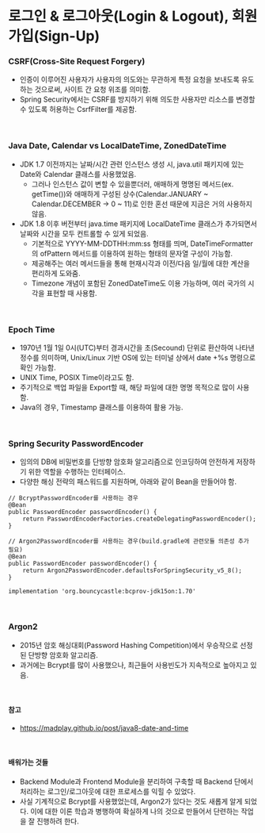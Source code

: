 # 로그인 & 로그아웃(Login & Logout), 회원가입(Sign-Up)

### CSRF(Cross-Site Request Forgery)
* 인증이 이루어진 사용자가 사용자의 의도와는 무관하게 특정 요청을 보내도록 유도하는 것으로써, 사이트 간 요청 위조를 의미함.
* Spring Security에서는 CSRF를 방지하기 위해 의도한 사용자만 리소스를 변경할 수 있도록 허용하는 CsrfFilter를 제공함.

<br>

### Java Date, Calendar vs LocalDateTime, ZonedDateTime
* JDK 1.7 이전까지는 날짜/시간 관련 인스턴스 생성 시, java.util 패키지에 있는 Date와 Calendar 클래스를 사용했었음.
  * 그러나 인스턴스 값이 변할 수 있을뿐더러, 애매하게 명명된 메서드(ex. getTime())와 애매하게 구성된 상수(Calendar.JANUARY ~ Calendar.DECEMBER -> 0 ~ 11)로 인한 혼선 때문에 지금은 거의 사용하지 않음.
* JDK 1.8 이후 버전부터 java.time 패키지에 LocalDateTime 클래스가 추가되면서 날짜와 시간을 모두 컨트롤할 수 있게 되었음.
  * 기본적으로 YYYY-MM-DDTHH:mm:ss 형태를 띄며, DateTimeFormatter의 ofPattern 메서드를 이용하여 원하는 형태의 문자열 구성이 가능함.
  * 제공해주는 여러 메서드들을 통해 현재시각과 이전/다음 일/월에 대한 계산을 편리하게 도와줌.
  * Timezone 개념이 포함된 ZonedDateTime도 이용 가능하며, 여러 국가의 시각을 표현할 때 사용함.

<br>

### Epoch Time
* 1970년 1월 1일 0시(UTC)부터 경과시간을 초(Secound) 단위로 환산하여 나타낸 정수를 의미하며, Unix/Linux 기반 OS에 있는 터미널 상에서 date +%s 명령으로 확인 가능함.
* UNIX Time, POSIX Time이라고도 함.
* 주기적으로 백업 파일을 Export할 때, 해당 파일에 대한 명명 목적으로 많이 사용함.
* Java의 경우, Timestamp 클래스를 이용하여 활용 가능.

<br>

### Spring Security PasswordEncoder
* 임의의 DB에 비밀번호를 단방향 암호화 알고리즘으로 인코딩하여 안전하게 저장하기 위한 역할을 수행하는 인터페이스.
* 다양한 해싱 전략의 패스워드를 지원하며, 아래와 같이 Bean을 만들어야 함.
```
// BcryptPasswordEncoder를 사용하는 경우
@Bean 
public PasswordEncoder passwordEncoder() { 
    return PasswordEncoderFactories.createDelegatingPasswordEncoder();
}

// Argon2PasswordEncoder를 사용하는 경우(build.gradle에 관련모듈 의존성 추가 필요)
@Bean
public PasswordEncoder passwordEncoder() {
    return Argon2PasswordEncoder.defaultsForSpringSecurity_v5_8();
}

implementation 'org.bouncycastle:bcprov-jdk15on:1.70'
```

<br>

### Argon2
* 2015년 암호 해싱대회(Password Hashing Competition)에서 우승작으로 선정된 단방향 암호화 알고리즘.
* 과거에는 Bcrypt를 많이 사용했으나, 최근들어 사용빈도가 지속적으로 높아지고 있음.

<br>

#### 참고
* https://madplay.github.io/post/java8-date-and-time

<br>

#### 배워가는 것들
* Backend Module과 Frontend Module을 분리하여 구축할 때 Backend 단에서 처리하는 로그인/로그아웃에 대한 프로세스를 익힐 수 있었다.
* 사실 기계적으로 Bcrypt를 사용했었는데, Argon2가 있다는 것도 새롭게 알게 되었다. 이에 대한 이론 학습과 병행하여 확실하게 나의 것으로 만들어서 단련하는 작업을 잘 진행하려 한다. 
